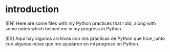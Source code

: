 # introduction

[EN]
Here are some files with my Python practices that I did, along with some notes which helped me in my progress in Python.

[ES]
Aquí hay algunos archivos con mis prácticas de Python que hice, junto con algunas notas que me ayudaron en mi progreso en Python.
